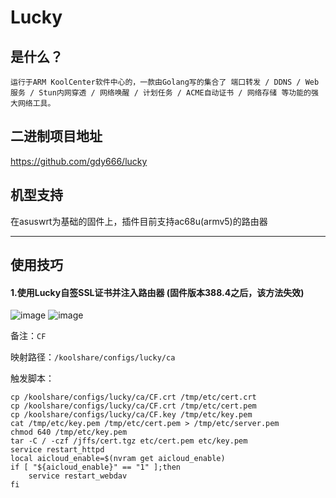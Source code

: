# Lucky

## 是什么？
`运行于ARM KoolCenter软件中心的，一款由Golang写的集合了 端口转发 / DDNS / Web服务 / Stun内网穿透 / 网络唤醒 / 计划任务 / ACME自动证书 / 网络存储 等功能的强大网络工具。`

## 二进制项目地址
https://github.com/gdy666/lucky


## 机型支持

在asuswrt为基础的固件上，插件目前支持ac68u(armv5)的路由器


---
## 使用技巧

#### 1.使用Lucky自签SSL证书并注入路由器 (固件版本388.4之后，该方法失效)

![image](https://github.com/user-attachments/assets/9b1a992d-418a-4b6d-a8dd-46433886062d)
![image](https://github.com/user-attachments/assets/feb70855-7fc8-4f2a-a939-58eba3a5637d)

备注：`CF`

映射路径：`/koolshare/configs/lucky/ca`

触发脚本：
```
cp /koolshare/configs/lucky/ca/CF.crt /tmp/etc/cert.crt
cp /koolshare/configs/lucky/ca/CF.crt /tmp/etc/cert.pem
cp /koolshare/configs/lucky/ca/CF.key /tmp/etc/key.pem
cat /tmp/etc/key.pem /tmp/etc/cert.pem > /tmp/etc/server.pem
chmod 640 /tmp/etc/key.pem
tar -C / -czf /jffs/cert.tgz etc/cert.pem etc/key.pem
service restart_httpd
local aicloud_enable=$(nvram get aicloud_enable)
if [ "${aicloud_enable}" == "1" ];then
	service restart_webdav
fi
```
